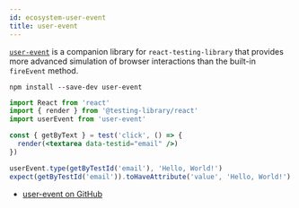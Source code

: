 ```yaml
---
id: ecosystem-user-event
title: user-event
---
```


[`user-event`][gh] is a companion library for `react-testing-library` that
provides more advanced simulation of browser interactions than the built-in
`fireEvent` method.

```
npm install --save-dev user-event
```

```jsx
import React from 'react'
import { render } from '@testing-library/react'
import userEvent from 'user-event'

const { getByText } = test('click', () => {
  render(<textarea data-testid="email" />)
})

userEvent.type(getByTestId('email'), 'Hello, World!')
expect(getByTestId('email')).toHaveAttribute('value', 'Hello, World!')
```

- [user-event on GitHub][gh]

[gh]: https://github.com/Gpx/user-event
